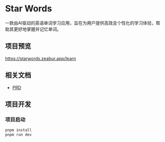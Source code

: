 # Star Words

一款由AI驱动的英语单词学习应用，旨在为用户提供高效且个性化的学习体验，帮助其更好地掌握并记忆单词。

## 项目预览
https://starwords.zeabur.app/learn

## 相关文档
- [PRD](https://qcnoyv7581qv.feishu.cn/wiki/SsuawtJeKigJ67k0x7ncW7yCnjb?from=from_copylink)

## 项目开发

### 项目启动

```bash
pnpm install
pnpm run dev
```
